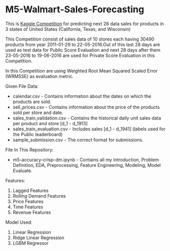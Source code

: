 # M5-Walmart-Sales-Forecasting
This is [Kaggle Competition](https://www.kaggle.com/c/m5-forecasting-accuracy) for predicting next 28 data sales for products in 3 states of United States (California, Texas, and Wisconsin)

This Competition consist of sales data of 10 stores each having 30490 products 
from year 2011-01-29 to 22-05-2016.Out of this last 28 days are used as test data for 
Public Score Evaluation and next 28 days after them 23-05-2016 to 19-06-2016 are used for Private Score Evaluation in this Competition.<br/>


In this Competition are using Weighted Root Mean Squared Scaled Error (WRMSSE) as evaluation metric.

Given File Data:
* calendar.csv - Contains information about the dates on which the products are sold.
* sell_prices.csv - Contains information about the price of the products sold per store and date.
* sales_train_validation.csv - Contains the historical daily unit sales data per product and store [d_1 - d_1913]
* sales_train_evaluation.csv - Includes sales [d_1 - d_1941] (labels used for the Public leaderboard)
* sample_submission.csv - The correct format for submissions.

File In This Repository:
* m5-accuracy-crisp-dm.ipynb - Contains all my Introduction, Problem Definition, EDA, Preprocessing, Feature Engineering, Modeling, Model Evaluate.

Features:
1. Lagged Features
2. Rolling Demand Features
3. Price Features
4. Time Features
5. Revenue Features

Model Used:
1. Linear Regression
2. Ridge Linear Regression
3. LGBM Regressor
